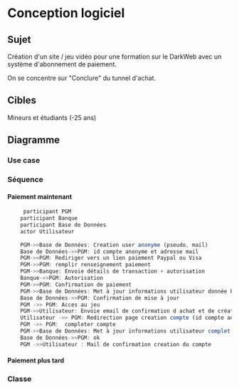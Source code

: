 # Conception logiciel
## Sujet
Création d'un site / jeu vidéo pour une formation sur le DarkWeb avec un système d'abonnement de paiement.

On se concentre sur "Conclure" du tunnel d'achat.
## Cibles
Mineurs et étudiants (-25 ans)
## Diagramme
### Use case

### Séquence
#### Paiement maintenant

```ts
     participant PGM
    participant Banque
    participant Base de Données
    actor Utilisateur
 
    PGM->>Base de Données: Creation user anonyme (pseudo, mail)
    Base de Données->>PGM: id compte anonyme et adresse mail
    PGM->>PGM: Rediriger vers un lien paiement Paypal ou Visa
    PGM->>PGM: remplir renseignement paiement
    PGM->>Banque: Envoie détails de transaction + autorisation
    Banque->>PGM: Autorisation
    PGM->>PGM: Confirmation de paiement
    PGM->>Base de Données: Met à jour informations utilisateur donnée bancaire
    Base de Données->>PGM: Confirmation de mise à jour
    PGM ->> PGM: Acces au jeu
    PGM->>Utilisateur: Envoie email de confirmation d achat et de création de compte
    Utilisateur ->> PGM: Redirection page creation compte (id compte anonyme)
    PGM ->> PGM:  completer compte
    PGM->>Base de Données: Met à jour informations utilisateur complet (email?, mtp,id compte anonyme)
    Base de Données->>PGM: ok
    PGM ->>Utilisateur : Mail de confirmation creation du compte

``` 
#### Paiement plus tard

### Classe